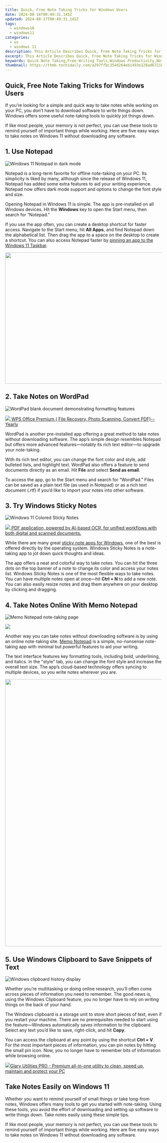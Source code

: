 ```yaml
---
title: Quick, Free Note Taking Tricks for Windows Users
date: 2024-08-16T00:49:31.145Z
updated: 2024-08-17T00:49:31.145Z
tags:
  - windows10
  - windows11
categories:
  - os
  - windows 11
description: This Article Describes Quick, Free Note Taking Tricks for Windows Users
excerpt: This Article Describes Quick, Free Note Taking Tricks for Windows Users
keywords: Quick Note Taking,Free Writing Tools,Windows Productivity,Note Apps Efficiency,Fast Typing Methods,Zero Cost Notetaking,Digital Jotting Hacks
thumbnail: https://thmb.techidaily.com/a297ffbc354d264eb1493e128ad67218845cfbc005c6762fe341027fca06ba6f.jpg
---
```


## Quick, Free Note Taking Tricks for Windows Users

 If you’re looking for a simple and quick way to take notes while working on your PC, you don’t have to download software to write things down. Windows offers some useful note-taking tools to quickly jot things down.

 If like most people, your memory is not perfect, you can use these tools to remind yourself of important things while working. Here are five easy ways to take notes on Windows 11 without downloading any software.

## 1\. Use Notepad

![Windows 11 Notepad in dark mode](https://static1.makeuseofimages.com/wordpress/wp-content/uploads/2023/07/windows-11-notepad-in-dark-mode.jpg)

 Notepad is a long-term favorite for offline note-taking on your PC. Its simplicity is liked by many, although since the release of Windows 11, Notepad has added some extra features to aid your writing experience. Notepad now offers dark mode support and options to change the font style and size.

 Opening Notepad in Windows 11 is simple. The app is pre-installed on all Windows devices. Hit the **Windows** key to open the Start menu, then search for “Notepad.”

 If you use the app often, you can create a desktop shortcut for faster access. Navigate to the Start menu, hit **All Apps**, and find Notepad down the alphabetical list. Then drag the app to a space on the desktop to create a shortcut. You can also access Notepad faster by [pinning an app to the Windows 11 Taskbar](https://www.makeuseof.com/windows-11-taskbar-pin-almost-anything/).

<!-- affiliate ads begin -->
<a href="https://parisrhonecom.sjv.io/c/5597632/1896607/21553" target="_top" id="1896607"><img src="//a.impactradius-go.com/display-ad/21553-1896607" border="0" alt="" width="750" height="422"/></a><img height="0" width="0" src="https://imp.pxf.io/i/5597632/1896607/21553" style="position:absolute;visibility:hidden;" border="0" />
<!-- affiliate ads end -->
## 2\. Take Notes on WordPad

![WordPad blank document demonstrating formatting features](https://static1.makeuseofimages.com/wordpress/wp-content/uploads/2023/07/wordpad-blank-document-demonstrating-formatting-features.jpg)
<!-- affiliate ads begin -->
<a href="https://secure.2checkout.com/order/checkout.php?PRODS=38729081&QTY=1&AFFILIATE=108875&CART=1"><img src="https://website-prod.cache.wpscdn.com/img/wps-writer-free-word-processor-1x.3d9c80d.png" border="0">
WPS Office Premium ( File Recovery, Photo Scanning, Convert PDF)--Yearly</a>
<!-- affiliate ads end -->

 WordPad is another pre-installed app offering a great method to take notes without downloading software. The app’s simple design resembles Notepad but offers more advanced features—notably its rich text editor—to upgrade your note-taking.

 With its rich text editor, you can change the font color and style, add bulleted lists, and highlight text. WordPad also offers a feature to send documents directly as an email. Hit **File** and select **Send as email**.

 To access the app, go to the Start menu and search for “WordPad.” Files can be saved as a plain text file (as used in Notepad) or as a rich text document (.rtf) if you’d like to import your notes into other software.

## 3\. Try Windows Sticky Notes

![Windows 11 Colored Sticky Notes](https://static1.makeuseofimages.com/wordpress/wp-content/uploads/2023/07/windows-11-colored-sticky-notes.jpg)
<!-- affiliate ads begin -->
<a href="https://checkout.abbyy.com/order/checkout.php?PRODS=39254549&QTY=1&AFFILIATE=108875&CART=1"> <img src="https://secure.avangate.com/images/merchant/0e5fb5c76fca16adbee503c9aff393cd/products/8_FR-Badges-NEW-FR-Standard-16-WIN-200.png" border="0"> PDF application, powered by AI-based OCR, for unified workflows with both digital and scanned documents. </a>
<!-- affiliate ads end -->

 While there are many great [sticky note apps for Windows](https://www.makeuseof.com/tag/post-screen-x-sticky-note-apps-windows/), one of the best is offered directly by the operating system. Windows Sticky Notes is a note-taking app to jot down quick thoughts and ideas.

 The app offers a neat and colorful way to take notes. You can hit the three dots on the top banner of a note to change its color and access your notes list. Windows Sticky Notes is one of the most flexible ways to take notes. You can have multiple notes open at once—hit **Ctrl + N** to add a new note. You can also easily resize notes and drag them anywhere on your desktop by clicking and dragging.

## 4\. Take Notes Online With Memo Notepad

![Memo Notepad note-taking page](https://static1.makeuseofimages.com/wordpress/wp-content/uploads/2023/07/memo-notepad-note-taking-page.jpg)
<!-- affiliate ads begin -->
<a href="https://store.massmailsoftware.com/order/checkout.php?PRODS=2069351&QTY=1&AFFILIATE=108875&CART=1"><img src="https://secure.avangate.com/images/merchant/dc87c13749315c7217cdc4ac692e704c/banera_for_partners-24_%282%29.jpg" border="0"></a>
<!-- affiliate ads end -->

 Another way you can take notes without downloading software is by using an online note-taking site. [Memo Notepad](https://www.memonotepad.com/) is a simple, no-nonsense note-taking app with minimal but powerful features to aid your writing.

 The text interface features key formatting tools, including bold, underlining, and italics. In the "style" tab, you can change the font style and increase the overall text size. The app’s cloud-based technology offers syncing to multiple devices, so you write notes wherever you are.

<!-- affiliate ads begin -->
<a href="https://propmoneyinc.pxf.io/c/5597632/1803115/14559" target="_top" id="1803115"><img src="//a.impactradius-go.com/display-ad/14559-1803115" border="0" alt="" width="859" height="859"/></a><img height="0" width="0" src="https://imp.pxf.io/i/5597632/1803115/14559" style="position:absolute;visibility:hidden;" border="0" />
<!-- affiliate ads end -->
## 5\. Use Windows Clipboard to Save Snippets of Text

![Windows clipboard history display](https://static1.makeuseofimages.com/wordpress/wp-content/uploads/2023/07/windows-clipboard-history-display.jpg)

 Whether you’re multitasking or doing online research, you’ll often come across pieces of information you need to remember. The good news is, using the Windows Clipboard feature, you no longer have to rely on writing things on the back of your hand.

 The Windows clipboard is a storage unit to store short pieces of text, even if you restart your machine. There are no prerequisites needed to start using the feature—Windows automatically saves information to the clipboard. Select any text you’d like to save, right-click, and hit **Copy**.

 You can access the clipboard at any point by using the shortcut **Ctrl + V**. For the most important pieces of information, you can pin notes by hitting the small pin icon. Now, you no longer have to remember bits of information while browsing online.

<!-- affiliate ads begin -->
<a href="https://order.glarysoft.com/order/checkout.php?PRODS=4535075&QTY=1&AFFILIATE=108875&CART=1"><img src="https://secure.avangate.com/images/merchant/6734fa703f6633ab896eecbdfad8953a/products/GU-500_672.png" border="0">Glary Utilities PRO -  Premium all-in-one utility to clean, speed up, maintain and protect your PC</a>
<!-- affiliate ads end -->
## Take Notes Easily on Windows 11

 Whether you want to remind yourself of small things or take long-from notes, Windows offers many tools to get you started with note-taking. Using these tools, you avoid the effort of downloading and setting up software to write things down. Take notes easily using these simple tips.

 If like most people, your memory is not perfect, you can use these tools to remind yourself of important things while working. Here are five easy ways to take notes on Windows 11 without downloading any software.



<ins class="adsbygoogle"
      style="display:block"
      data-ad-client="ca-pub-7571918770474297"
      data-ad-slot="8358498916"
      data-ad-format="auto"
      data-full-width-responsive="true"></ins>